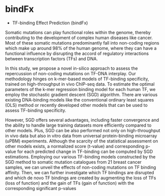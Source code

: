 # bindFx
 * TF-binding Effect Prediction (bindFx)

Somatic mutations can play functional roles within the genome, thereby contributing to the development of complex human diseases like cancer. Most of these somatic mutations predominantly fall into non-coding regions which make up around 98% of the human genome, where they can have a functional influence by disrupting the accord of regulatory interactions between transcription factors (TFs) and DNA. 

In this study, we propose a novel in-silico approach to assess the repercussion of non-coding mutations on TF-DNA interplay. Our methodology hinges on k-mer-based models of TF-binding specificity, trained on high-throughput in vivo ChIP-seq data.  To estimate the optimal parameters of the k-mer regression binding model for each human TF, we employ the stochastic gradient descent (SGD) algorithm. There are various existing DNA-binding models like the conventional ordinary least squares (OLS) method or recently developed other models that can be used to assess TF-binding specificity. 

However, SGD offers several advantages, including faster convergence and the ability to handle large training datasets more efficiently compared to other models. Plus, SGD can be also performed not only on high-throughput in vivo data but also in vitro data from universal protein-binding microarray (uPBM) experiments. Although the scarcity of the statistical assessment on other models exists, a normalized score (t-value) and corresponding p-value for each predicted change in TF-binding can be computed by SGD estimations. Employing our various TF-binding models constructed by the SGD method to somatic mutation catalogues from 21 breast cancer samples, we can unveil the effects of non-coding mutations on TF binding affinity.  Then, we can further investigate which TF bindings are disrupted and which de novo TF bindings are created by augmenting the loss of TFs (loss of function) and the gain of TFs (gain of function) with the corresponding significant p-values